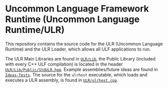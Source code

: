 # Uncommon Language Framework Runtime (Uncommon Language Runtime/ULR)

This repository contains the source code for the ULR (Uncommon Language Runtime) and the ULR Loader, which allows all ULF applications to run.

The ULR Main Libraries are found in [`ULR/Lib`](ULR/Lib/), the Public Library (included with every C++ ULF compilation) is located in the header [`ULR/Lib/Public/StdULR.hpp`](ULR/Lib/Public/StdULR.hpp). Example assemblies/future ideas are found in [`Ideas-Tests`](Ideas-Tests). The source for the `ulrhost` executable, which loads and executes a ULR assembly, is found in [`ULR/ulrhost.cpp`](ULR/ulrhost.cpp).